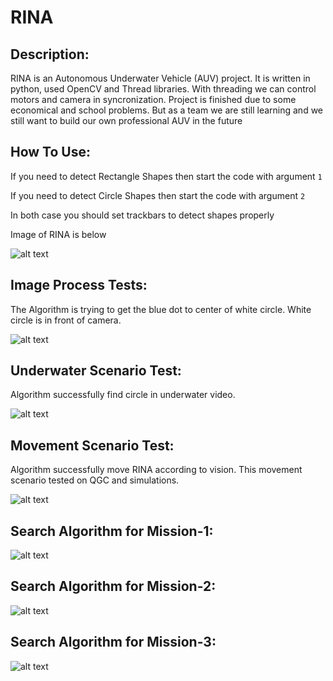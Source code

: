 # RINA

## Description:
RINA is an Autonomous Underwater Vehicle (AUV) project. It is written in python, used OpenCV and Thread libraries. With threading we can control motors and camera in syncronization. Project is finished due to some economical and school problems. But as a team we are still learning and we still want to build our own professional AUV in the future

## How To Use:
If you need to detect Rectangle Shapes then start the code with argument ```1```

If you need to detect Circle Shapes then start the code with argument ```2```

In both case you should set trackbars to detect shapes properly

Image of RINA is below


![alt text](https://github.com/SelcuukYilmazz/RINA/blob/main/Images/17122b74-f121-4fc5-b184-9a878ae9a327.jpg?raw=true)




## Image Process Tests:
The Algorithm is trying to get the blue dot to center of white circle. White circle is in front of camera.

![alt text](https://github.com/SelcuukYilmazz/RINA/blob/main/Images/Image_Process.png)


## Underwater Scenario Test:
Algorithm successfully find circle in underwater video.

![alt text](https://github.com/SelcuukYilmazz/RINA/blob/main/Images/Test1.png)


## Movement Scenario Test:
Algorithm successfully move RINA according to vision. This movement scenario tested on QGC and simulations.

![alt text](https://github.com/SelcuukYilmazz/RINA/blob/main/Images/Test2.png)


## Search Algorithm for Mission-1:
![alt text](https://github.com/SelcuukYilmazz/RINA/blob/main/Images/Mission-1.png)


## Search Algorithm for Mission-2:
![alt text](https://github.com/SelcuukYilmazz/RINA/blob/main/Images/Mission-2.png)


## Search Algorithm for Mission-3:
![alt text](https://github.com/SelcuukYilmazz/RINA/blob/main/Images/Mission-3.png)


